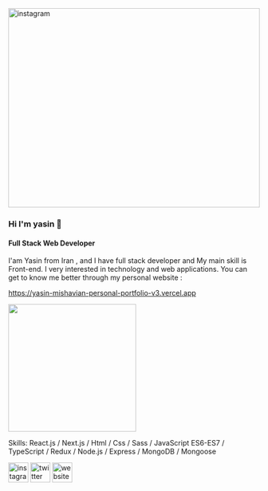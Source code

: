 <img src='https://user-images.githubusercontent.com/94756062/184510715-f42beb09-8b42-4d2e-9b8a-0c0fba98bbea.jpg' width='100%'  height='400' alt='instagram'>

### Hi I'm yasin 👋
#### Full Stack Web Developer

I'am Yasin from Iran , and I have full stack developer and My main skill is Front-end. I very interested in technology and web applications. You can get to know me better through my personal website :

https://yasin-mishavian-personal-portfolio-v3.vercel.app

<img src="https://cdn.dribbble.com/users/2069402/screenshots/5574718/gif-4mb.gif" width="256" height="256" />

Skills: React.js / Next.js / Html / Css / Sass / JavaScript ES6-ES7 / TypeScript / Redux / Node.js / Express / MongoDB / Mongoose


[<img src='https://cdn.jsdelivr.net/npm/simple-icons@3.0.1/icons/instagram.svg' alt='instagram' height='40'>](https://www.instagram.com/yasinm.026)         [<img src='https://cdn.jsdelivr.net/npm/simple-icons@3.0.1/icons/twitter.svg' alt='twitter' height='40'>](https://twitter.com/yasinmishavian)         [<img src='https://cdn.jsdelivr.net/npm/simple-icons@3.0.1/icons/icloud.svg' alt='website' height='40'>](https://yasin-mishavian-personal-portfolio-v3.vercel.app)  


